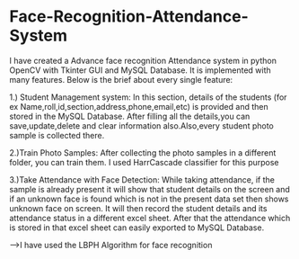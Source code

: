 # Face-Recognition-Attendance-System

I have created a Advance face recognition Attendance system in python OpenCV with Tkinter GUI and MySQL Database.
It is implemented with many features. Below is the brief about every single feature:

1.) Student Management system: In this section, details of the students (for ex Name,roll,id,section,address,phone,email,etc) is provided and then stored in the MySQL Database.
After filling all the details,you can save,update,delete and clear information also.Also,every student photo sample is collected there.

2.)Train Photo Samples: After collecting the photo samples in a different folder, you can train them. I used HarrCascade classifier for this purpose

3.)Take Attendance with Face Detection: While taking attendance, if the sample is already present it will show that student details on the screen and if an unknown face
is found which is not in the present data set then shows unknown face on screen. It will then record the student details and its attendance status in a different 
excel sheet. After that the attendance which is stored in that excel sheet can easily exported to MySQL Database.

-->I have used the LBPH Algorithm for face recognition

